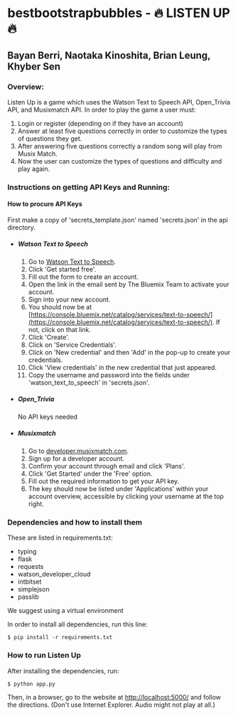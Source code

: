 # bestbootstrapbubbles - :fire: LISTEN UP :fire:
## Bayan Berri, Naotaka Kinoshita, Brian Leung, Khyber Sen

### Overview:
Listen Up is a game which uses the Watson Text to Speech API, Open_Trivia API, and Musixmatch API. In order to play the game a user must:
1. Login or register (depending on if they have an account)
2. Answer at least five questions correctly in order to customize the types of questions they get.
3. After answering five questions correctly a random song will play from Musix Match.
4. Now the user can customize the types of questions and difficulty and play again. 

### Instructions on getting API Keys and Running:

#### How to procure API Keys

First make a copy of 'secrets_template.json' named 'secrets.json' in the api directory.

* ##### Watson Text to Speech

    1. Go to [Watson Text to Speech](https://www.ibm.com/watson/services/text-to-speech/).
    2. Click 'Get started free'.
    3. Fill out the form to create an account.
    4. Open the link in the email sent by The Bluemix Team to activate your account.
    5. Sign into your new account.
    6. You should now be at [https://console.bluemix.net/catalog/services/text-to-speech/](https://console.bluemix.net/catalog/services/text-to-speech/).
        If not, click on that link.
    7. Click 'Create'.
    8. Click on 'Service Credentials'.
    9. Click on 'New credential' and then 'Add' in the pop-up to create your credentials.
    10. Click 'View credentials' in the new credential that just appeared.
    11. Copy the username and password into the fields under 'watson_text_to_speech' in 'secrets.json'.

* ##### Open_Trivia

    No API keys needed

* ##### Musixmatch

    1. Go to [developer.musixmatch.com](https://developer.musixmatch.com/).
    2. Sign up for a developer account.
    3. Confirm your account through email and click 'Plans'.
    4. Click 'Get Started' under the 'Free' option.
    5. Fill out the required information to get your API key.
    6. The key should now be listed under 'Applications' within your account overview, accessible by clicking your username at the top right.

### Dependencies and how to install them
These are listed in requirements.txt:
* typing
* flask
* requests
* watson_developer_cloud
* intbitset
* simplejson
* passlib

We suggest using a virtual environment

In order to install all dependencies, run this line:

` $ pip install -r requirements.txt `

### How to run Listen Up

After installing the dependencies, run:
 
`$ python app.py`

Then, in a browser, go to the website at [http://localhost:5000/](http://localhost:5000/) and follow the directions.
(Don't use Internet Explorer.  Audio might not play at all.)
